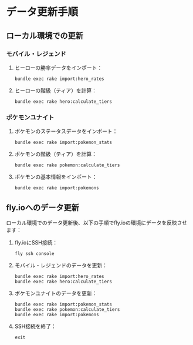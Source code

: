 # データ更新手順

## ローカル環境での更新

### モバイル・レジェンド

1. ヒーローの勝率データをインポート：
   ```
   bundle exec rake import:hero_rates
   ```

2. ヒーローの階級（ティア）を計算：
   ```
   bundle exec rake hero:calculate_tiers
   ```

### ポケモンユナイト

1. ポケモンのステータスデータをインポート：
   ```
   bundle exec rake import:pokemon_stats
   ```

2. ポケモンの階級（ティア）を計算：
   ```
   bundle exec rake pokemon:calculate_tiers
   ```

3. ポケモンの基本情報をインポート：
   ```
   bundle exec rake import:pokemons
   ```

## fly.ioへのデータ更新

ローカル環境でのデータ更新後、以下の手順でfly.ioの環境にデータを反映させます：

1. fly.ioにSSH接続：
   ```
   fly ssh console
   ```

2. モバイル・レジェンドのデータを更新：
   ```
   bundle exec rake import:hero_rates
   bundle exec rake hero:calculate_tiers
   ```

3. ポケモンユナイトのデータを更新：
   ```
   bundle exec rake import:pokemon_stats
   bundle exec rake pokemon:calculate_tiers
   bundle exec rake import:pokemons
   ```

4. SSH接続を終了：
   ```
   exit
   ```
